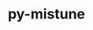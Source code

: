 ---
title: "py-mistune"
layout: cache
categories: [package, develop]
meta: {"compilers": ["gcc@=11.1.0", "gcc@=11.4.0", "gcc@=9.4.0", "oneapi@=2024.2.1"], "num_specs": 38, "num_specs_by_stack": {"data-vis-sdk": 5, "e4s": 7, "e4s-neoverse-v2": 6, "e4s-neoverse_v1": 2, "e4s-oneapi": 16, "e4s-power": 2, "root": 38}, "oss": ["ubuntu20.04", "ubuntu22.04"], "platforms": ["linux"], "stacks": ["data-vis-sdk", "e4s", "e4s-neoverse-v2", "e4s-neoverse_v1", "e4s-oneapi", "e4s-power", "root"], "targets": ["neoverse_v1", "neoverse_v2", "ppc64le", "x86_64_v3"], "versions": ["2.0.5"]}
spec_details: [{"compiler": "gcc@=11.4.0", "hash": "2my7ww4z752s6dd6zlml7a4wjldor26b", "os": "ubuntu22.04", "platform": "linux", "size": "-", "stacks": ["e4s-neoverse-v2", "root"], "target": "neoverse_v2", "variants": ["build_system=python_pip"], "versions": ["2.0.5"]}, {"compiler": "gcc@=11.4.0", "hash": "45rgkhrvr5n4gmyglf6yo6tib3cf3tke", "os": "ubuntu22.04", "platform": "linux", "size": "-", "stacks": ["e4s", "root"], "target": "x86_64_v3", "variants": ["build_system=python_pip"], "versions": ["2.0.5"]}, {"compiler": "gcc@=11.4.0", "hash": "5apfaepf4l57cbh3ds6mf4w3xqvlwdrx", "os": "ubuntu22.04", "platform": "linux", "size": "-", "stacks": ["e4s-neoverse-v2", "root"], "target": "neoverse_v2", "variants": ["build_system=python_pip"], "versions": ["2.0.5"]}, {"compiler": "gcc@=11.4.0", "hash": "5q5guagpsq53clpml4rfvujmwdajv2ls", "os": "ubuntu22.04", "platform": "linux", "size": "-", "stacks": ["e4s-neoverse-v2", "root"], "target": "neoverse_v2", "variants": ["build_system=python_pip"], "versions": ["2.0.5"]}, {"compiler": "gcc@=11.1.0", "hash": "5x73cvnpcyvuzndlrk3q4fkn6gbin7fg", "os": "ubuntu20.04", "platform": "linux", "size": "-", "stacks": ["data-vis-sdk", "root"], "target": "x86_64_v3", "variants": ["build_system=python_pip"], "versions": ["2.0.5"]}, {"compiler": "oneapi@=2024.2.1", "hash": "azpoex6vjkwecb5orly6eaklgqsod6is", "os": "ubuntu22.04", "platform": "linux", "size": "-", "stacks": ["e4s-oneapi", "root"], "target": "x86_64_v3", "variants": ["build_system=python_pip"], "versions": ["2.0.5"]}, {"compiler": "gcc@=11.4.0", "hash": "bpdtxsveueq4lhbzlzs5djxm32pnmmob", "os": "ubuntu22.04", "platform": "linux", "size": "-", "stacks": ["e4s-neoverse-v2", "root"], "target": "neoverse_v2", "variants": ["build_system=python_pip"], "versions": ["2.0.5"]}, {"compiler": "gcc@=11.1.0", "hash": "bqtplbltm2yaee53wjnnxrxmhfxobbfm", "os": "ubuntu20.04", "platform": "linux", "size": "-", "stacks": ["data-vis-sdk", "root"], "target": "x86_64_v3", "variants": ["build_system=python_pip"], "versions": ["2.0.5"]}, {"compiler": "gcc@=9.4.0", "hash": "brindyhu3jrrsc5zc3ecvpzyanyfe3mb", "os": "ubuntu20.04", "platform": "linux", "size": "-", "stacks": ["e4s-power", "root"], "target": "ppc64le", "variants": ["build_system=python_pip"], "versions": ["2.0.5"]}, {"compiler": "oneapi@=2024.2.1", "hash": "c7k52q745e45jbsvs7dzboyn7yz3toem", "os": "ubuntu22.04", "platform": "linux", "size": "-", "stacks": ["e4s-oneapi", "root"], "target": "x86_64_v3", "variants": ["build_system=python_pip"], "versions": ["2.0.5"]}, {"compiler": "oneapi@=2024.2.1", "hash": "cfrbxpaoq6tagki466yz24a4hgdlewby", "os": "ubuntu22.04", "platform": "linux", "size": "-", "stacks": ["e4s-oneapi", "root"], "target": "x86_64_v3", "variants": ["build_system=python_pip"], "versions": ["2.0.5"]}, {"compiler": "gcc@=11.4.0", "hash": "dgdeom5tphlfx63zkjwaxzt5whqtgllv", "os": "ubuntu22.04", "platform": "linux", "size": "-", "stacks": ["e4s", "root"], "target": "x86_64_v3", "variants": ["build_system=python_pip"], "versions": ["2.0.5"]}, {"compiler": "oneapi@=2024.2.1", "hash": "e2bhpd7ofwf2u77coxm7xv3tajy6j6zo", "os": "ubuntu22.04", "platform": "linux", "size": "-", "stacks": ["e4s-oneapi", "root"], "target": "x86_64_v3", "variants": ["build_system=python_pip"], "versions": ["2.0.5"]}, {"compiler": "oneapi@=2024.2.1", "hash": "ejfmp4lgpc5lkiy4olxepgvo34k3xfbp", "os": "ubuntu22.04", "platform": "linux", "size": "-", "stacks": ["e4s-oneapi", "root"], "target": "x86_64_v3", "variants": ["build_system=python_pip"], "versions": ["2.0.5"]}, {"compiler": "oneapi@=2024.2.1", "hash": "fbd32elgwv4fopooqp6bdb5hvlgev2o7", "os": "ubuntu22.04", "platform": "linux", "size": "-", "stacks": ["e4s-oneapi", "root"], "target": "x86_64_v3", "variants": ["build_system=python_pip"], "versions": ["2.0.5"]}, {"compiler": "oneapi@=2024.2.1", "hash": "gm6wygbzf7ulzwnkcj6rbce3y5klxg4l", "os": "ubuntu22.04", "platform": "linux", "size": "-", "stacks": ["e4s-oneapi", "root"], "target": "x86_64_v3", "variants": ["build_system=python_pip"], "versions": ["2.0.5"]}, {"compiler": "gcc@=11.4.0", "hash": "gupjit5htgwhrc76ha4kunysg3ede3ie", "os": "ubuntu22.04", "platform": "linux", "size": "-", "stacks": ["e4s", "root"], "target": "x86_64_v3", "variants": ["build_system=python_pip"], "versions": ["2.0.5"]}, {"compiler": "gcc@=11.4.0", "hash": "hpwqy33anw6l5loiguiyoggjbdehxzns", "os": "ubuntu22.04", "platform": "linux", "size": "-", "stacks": ["e4s-neoverse-v2", "root"], "target": "neoverse_v2", "variants": ["build_system=python_pip"], "versions": ["2.0.5"]}, {"compiler": "oneapi@=2024.2.1", "hash": "i3wjfbx5ct4yovpl3e3pikmyxudqv24f", "os": "ubuntu22.04", "platform": "linux", "size": "-", "stacks": ["e4s-oneapi", "root"], "target": "x86_64_v3", "variants": ["build_system=python_pip"], "versions": ["2.0.5"]}, {"compiler": "gcc@=9.4.0", "hash": "ka25jg4utwifr6nmkej7mrdbskmyhzlv", "os": "ubuntu20.04", "platform": "linux", "size": "-", "stacks": ["e4s-power", "root"], "target": "ppc64le", "variants": ["build_system=python_pip"], "versions": ["2.0.5"]}, {"compiler": "gcc@=11.1.0", "hash": "kdtrsmcfcxqjav6rannxjis6ndhm4pvh", "os": "ubuntu20.04", "platform": "linux", "size": "-", "stacks": ["data-vis-sdk", "root"], "target": "x86_64_v3", "variants": ["build_system=python_pip"], "versions": ["2.0.5"]}, {"compiler": "gcc@=11.4.0", "hash": "kszbtgizlu4ter5sgvajpwnyxcwbp5bf", "os": "ubuntu22.04", "platform": "linux", "size": "-", "stacks": ["e4s-neoverse-v2", "root"], "target": "neoverse_v2", "variants": ["build_system=python_pip"], "versions": ["2.0.5"]}, {"compiler": "oneapi@=2024.2.1", "hash": "lpxzhoiqfyie3cxkecv5penwvoplxo7c", "os": "ubuntu22.04", "platform": "linux", "size": "-", "stacks": ["e4s-oneapi", "root"], "target": "x86_64_v3", "variants": ["build_system=python_pip"], "versions": ["2.0.5"]}, {"compiler": "oneapi@=2024.2.1", "hash": "mn4nly7ntb5uy33sq7pf4rhyznwlfxen", "os": "ubuntu22.04", "platform": "linux", "size": "-", "stacks": ["e4s-oneapi", "root"], "target": "x86_64_v3", "variants": ["build_system=python_pip"], "versions": ["2.0.5"]}, {"compiler": "gcc@=11.4.0", "hash": "mtzmafly2rg7rhofjc65ej2yipbpnrah", "os": "ubuntu22.04", "platform": "linux", "size": "-", "stacks": ["e4s", "root"], "target": "x86_64_v3", "variants": ["build_system=python_pip"], "versions": ["2.0.5"]}, {"compiler": "gcc@=11.4.0", "hash": "nzguav6qnibjyuoy7zaatruwrd3ptw5q", "os": "ubuntu22.04", "platform": "linux", "size": "-", "stacks": ["e4s-neoverse_v1", "root"], "target": "neoverse_v1", "variants": ["build_system=python_pip"], "versions": ["2.0.5"]}, {"compiler": "gcc@=11.4.0", "hash": "omqycw45mz442qncgb5knkod3odb6omc", "os": "ubuntu22.04", "platform": "linux", "size": "-", "stacks": ["e4s", "root"], "target": "x86_64_v3", "variants": ["build_system=python_pip"], "versions": ["2.0.5"]}, {"compiler": "oneapi@=2024.2.1", "hash": "pqc7khikwyszqwdgyiqav2vgmfsww3oy", "os": "ubuntu22.04", "platform": "linux", "size": "-", "stacks": ["e4s-oneapi", "root"], "target": "x86_64_v3", "variants": ["build_system=python_pip"], "versions": ["2.0.5"]}, {"compiler": "gcc@=11.4.0", "hash": "pwiyebb5g4osyrjysipbhgm6coiwx3dy", "os": "ubuntu22.04", "platform": "linux", "size": "-", "stacks": ["e4s", "root"], "target": "x86_64_v3", "variants": ["build_system=python_pip"], "versions": ["2.0.5"]}, {"compiler": "gcc@=11.4.0", "hash": "q3mcmts64u5e3donxhqjd5y27tx5olon", "os": "ubuntu22.04", "platform": "linux", "size": "-", "stacks": ["e4s", "root"], "target": "x86_64_v3", "variants": ["build_system=python_pip"], "versions": ["2.0.5"]}, {"compiler": "oneapi@=2024.2.1", "hash": "rivfmzxnetsrxl4ld7s2jwqolmq664ii", "os": "ubuntu22.04", "platform": "linux", "size": "-", "stacks": ["e4s-oneapi", "root"], "target": "x86_64_v3", "variants": ["build_system=python_pip"], "versions": ["2.0.5"]}, {"compiler": "gcc@=11.1.0", "hash": "t74srx7snad2zlsrx5b2ovqyl36qccag", "os": "ubuntu20.04", "platform": "linux", "size": "-", "stacks": ["data-vis-sdk", "root"], "target": "x86_64_v3", "variants": ["build_system=python_pip"], "versions": ["2.0.5"]}, {"compiler": "oneapi@=2024.2.1", "hash": "tm5uvmm7h5wxvpax55ywxvwi6agfs6aa", "os": "ubuntu22.04", "platform": "linux", "size": "-", "stacks": ["e4s-oneapi", "root"], "target": "x86_64_v3", "variants": ["build_system=python_pip"], "versions": ["2.0.5"]}, {"compiler": "oneapi@=2024.2.1", "hash": "urwqvxqoepnwnnbyivdqbz7yfel3ttls", "os": "ubuntu22.04", "platform": "linux", "size": "-", "stacks": ["e4s-oneapi", "root"], "target": "x86_64_v3", "variants": ["build_system=python_pip"], "versions": ["2.0.5"]}, {"compiler": "oneapi@=2024.2.1", "hash": "vmhudkoqeido6dbgh67n7kyf7p6pgk4x", "os": "ubuntu22.04", "platform": "linux", "size": "-", "stacks": ["e4s-oneapi", "root"], "target": "x86_64_v3", "variants": ["build_system=python_pip"], "versions": ["2.0.5"]}, {"compiler": "gcc@=11.4.0", "hash": "ws34birzwz33jucisgc3ybntiyxs3vey", "os": "ubuntu22.04", "platform": "linux", "size": "-", "stacks": ["e4s-neoverse_v1", "root"], "target": "neoverse_v1", "variants": ["build_system=python_pip"], "versions": ["2.0.5"]}, {"compiler": "oneapi@=2024.2.1", "hash": "xi25a6w6i426pvzkdumnypg3pgd5kt6p", "os": "ubuntu22.04", "platform": "linux", "size": "-", "stacks": ["e4s-oneapi", "root"], "target": "x86_64_v3", "variants": ["build_system=python_pip"], "versions": ["2.0.5"]}, {"compiler": "gcc@=11.1.0", "hash": "yaxb5yg4hzef6smxqspcfx7guqinsepr", "os": "ubuntu20.04", "platform": "linux", "size": "-", "stacks": ["data-vis-sdk", "root"], "target": "x86_64_v3", "variants": ["build_system=python_pip"], "versions": ["2.0.5"]}]
---